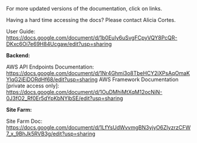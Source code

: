 For more updated versions of the documentation, click on links. 

Having a hard time accessing the docs? Please contact Alicia Cortes.

User Guide: https://docs.google.com/document/d/1b0EuIy6uSvgFCpyVQY8PcQR-DKxc6Oi7e69H84Ucgaw/edit?usp=sharing

**Backend:**

AWS API Endpoints Documentation: https://docs.google.com/document/d/1Nr4Ghmi3o8TbeHCY2iXPsAqOmaKYlqG2iEiDORdHf68/edit?usp=sharing
AWS Framework Documentation [private access only]: https://docs.google.com/document/d/1OuDMhiMtXqM12ocNiN-0J3fO2_Rf0Er5dYpKbNYlbSE/edit?usp=sharing

**Site Farm:**

Site Farm Doc: https://docs.google.com/document/d/1LfYsUdWvvmgBN3yjyO6ZIyzrzCFW7_x_9BhJk5RVB3g/edit?usp=sharing



